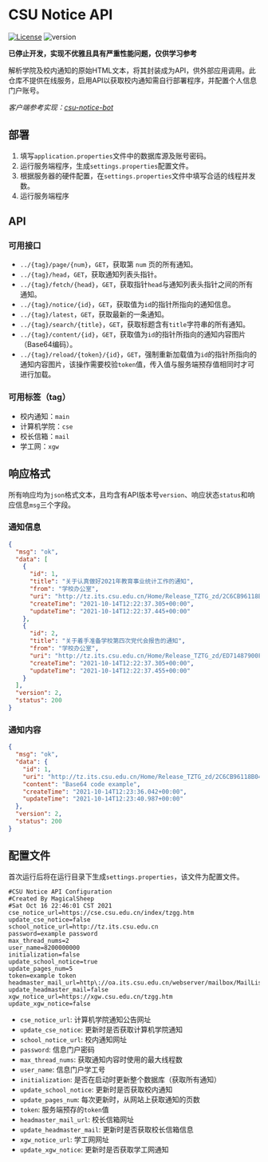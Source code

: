 # CSU Notice API

[![License](https://img.shields.io/github/license/MagicalSheep/csu-notice-api)](LICENSE)
![version](https://img.shields.io/badge/version-0.8.1--SNAPSHOT-blue)

**已停止开发，实现不优雅且具有严重性能问题，仅供学习参考**

解析学院及校内通知的原始HTML文本，将其封装成为API，供外部应用调用。此仓库不提供在线服务，启用API以获取校内通知需自行部署程序，并配置个人信息门户账号。

*客户端参考实现：[csu-notice-bot](https://github.com/j1g5awi/csu-notice-bot "csu-notice-bot")*

## 部署

1. 填写`application.properties`文件中的数据库源及账号密码。
2. 运行服务端程序，生成`settings.properties`配置文件。
3. 根据服务器的硬件配置，在`settings.properties`文件中填写合适的线程并发数。
4. 运行服务端程序

## API

### 可用接口

- `../{tag}/page/{num}`，`GET`，获取第 `num` 页的所有通知。
- `../{tag}/head`，`GET`，获取通知列表头指针。
- `../{tag}/fetch/{head}`，`GET`，获取指针`head`与通知列表头指针之间的所有通知。
- `../{tag}/notice/{id}`，`GET`，获取值为`id`的指针所指向的通知信息。
- `../{tag}/latest`，`GET`，获取最新的一条通知。
- `../{tag}/search/{title}`，`GET`，获取标题含有`title`字符串的所有通知。
- `../{tag}/content/{id}`，`GET`，获取值为`id`的指针所指向的通知内容图片（Base64编码）。
- `../{tag}/reload/{token}/{id}`，`GET`，强制重新加载值为`id`的指针所指向的通知内容图片，该操作需要校验`token`值，传入值与服务端预存值相同时才可进行加载。

### 可用标签（tag）

- 校内通知：`main`
- 计算机学院：`cse`
- 校长信箱：`mail`
- 学工网：`xgw`

## 响应格式

所有响应均为`json`格式文本，且均含有API版本号`version`、响应状态`status`和响应信息`msg`三个字段。

### 通知信息

```json
{
  "msg": "ok",
  "data": [
    {
      "id": 1,
      "title": "关于认真做好2021年教育事业统计工作的通知",
      "from": "学校办公室",
      "uri": "http://tz.its.csu.edu.cn/Home/Release_TZTG_zd/2C6CB96118B04E98AB62C2F9F22904F8",
      "createTime": "2021-10-14T12:22:37.305+00:00",
      "updateTime": "2021-10-14T12:22:37.445+00:00"
    },
    {
      "id": 2,
      "title": "关于着手准备学校第四次党代会报告的通知",
      "from": "学校办公室",
      "uri": "http://tz.its.csu.edu.cn/Home/Release_TZTG_zd/ED71487900F540DF889B7DF89A35EF21",
      "createTime": "2021-10-14T12:22:37.305+00:00",
      "updateTime": "2021-10-14T12:22:37.455+00:00"
    }
  ],
  "version": 2,
  "status": 200
}
```

### 通知内容

```json
{
  "msg": "ok",
  "data": {
    "id": 1,
    "uri": "http://tz.its.csu.edu.cn/Home/Release_TZTG_zd/2C6CB96118B04E98AB62C2F9F22904F8",
    "content": "Base64 code example",
    "createTime": "2021-10-14T12:23:36.042+00:00",
    "updateTime": "2021-10-14T12:23:40.987+00:00"
  },
  "version": 2,
  "status": 200
}
```

## 配置文件

首次运行后将在运行目录下生成`settings.properties`，该文件为配置文件。

```properties
#CSU Notice API Configuration
#Created By MagicalSheep
#Sat Oct 16 22:46:01 CST 2021
cse_notice_url=https://cse.csu.edu.cn/index/tzgg.htm
update_cse_notice=false
school_notice_url=http://tz.its.csu.edu.cn
password=example password
max_thread_nums=2
user_name=8200000000
initialization=false
update_school_notice=true
update_pages_num=5
token=example token
headmaster_mail_url=http\://oa.its.csu.edu.cn/webserver/mailbox/MailList_Pub.aspx
update_headmaster_mail=false
xgw_notice_url=https://xgw.csu.edu.cn/tzgg.htm
update_xgw_notice=false
```

- `cse_notice_url`: 计算机学院通知公告网址
- `update_cse_notice`: 更新时是否获取计算机学院通知
- `school_notice_url`: 校内通知网址
- `password`: 信息门户密码
- `max_thread_nums`: 获取通知内容时使用的最大线程数
- `user_name`: 信息门户学工号
- `initialization`: 是否在启动时更新整个数据库（获取所有通知）
- `update_school_notice`: 更新时是否获取校内通知
- `update_pages_num`: 每次更新时，从网站上获取通知的页数
- `token`: 服务端预存的`token`值
- `headmaster_mail_url`: 校长信箱网址
- `update_headmaster_mail`: 更新时是否获取校长信箱信息
- `xgw_notice_url`: 学工网网址
- `update_xgw_notice`: 更新时是否获取学工网通知
